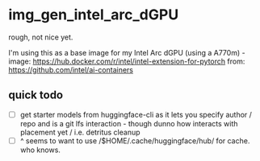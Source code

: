 # img_gen_intel_arc_dGPU

rough, not nice yet.

I'm using this as a base image for my Intel Arc dGPU (using a A770m) -
image: https://hub.docker.com/r/intel/intel-extension-for-pytorch
from: https://github.com/intel/ai-containers


## quick todo
- [ ] get starter models from huggingface-cli as it lets you specify author / repo and is a git lfs interaction - though dunno how interacts with placement yet / i.e. detritus cleanup
- [ ] ^ seems to want to use /$HOME/.cache/huggingface/hub/ for cache.  who knows.